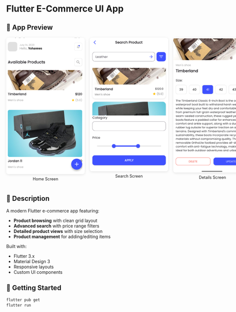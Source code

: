 # Flutter E-Commerce UI App

## 📱 App Preview

<div style="display: flex; flex-direction: row; gap: 16px; margin: 20px 0; flex-wrap: nowrap;">

  <div style="flex: 1; min-width: 250px; display: flex; flex-direction: column; align-items: center;">
    <img src="./screenshots/home.png" alt="Home Screen" style="width: 100%; border-radius: 8px; box-shadow: 0 2px 8px rgba(0,0,0,0.1);">
    <p style="text-align: center; margin-top: 8px; font-size: 0.9em;">Home Screen</p>
  </div>

  <div style="flex: 1; min-width: 250px; display: flex; flex-direction: column; align-items: center;">
    <img src="./screenshots/search.png" alt="Search Screen" style="width: 100%; border-radius: 8px; box-shadow: 0 2px 8px rgba(0,0,0,0.1);">
    <p style="text-align: center; margin-top: 8px; font-size: 0.9em;">Search Screen</p>
  </div>

  <div style="flex: 1; min-width: 250px; display: flex; flex-direction: column; align-items: center;">
    <img src="./screenshots/details.png" alt="Details Screen" style="width: 100%; border-radius: 8px; box-shadow: 0 2px 8px rgba(0,0,0,0.1);">
    <p style="text-align: center; margin-top: 8px; font-size: 0.9em;">Details Screen</p>
  </div>

  <div style="flex: 1; min-width: 250px; display: flex; flex-direction: column; align-items: center;">
    <img src="./screenshots/add.png" alt="Add Product Screen" style="width: 100%; border-radius: 8px; box-shadow: 0 2px 8px rgba(0,0,0,0.1);">
    <p style="text-align: center; margin-top: 8px; font-size: 0.9em;">Add Product</p>
  </div>

</div>

## 📝 Description

A modern Flutter e-commerce app featuring:

- **Product browsing** with clean grid layout  
- **Advanced search** with price range filters  
- **Detailed product views** with size selection  
- **Product management** for adding/editing items  

Built with:  
- Flutter 3.x  
- Material Design 3  
- Responsive layouts  
- Custom UI components  

## 🚀 Getting Started

```bash
flutter pub get
flutter run
